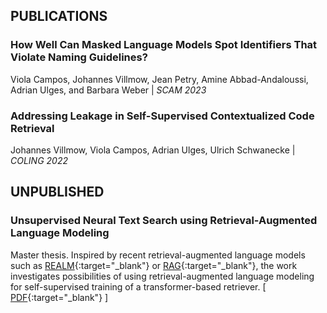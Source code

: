 ## PUBLICATIONS
### How Well Can Masked Language Models Spot Identifiers That Violate Naming Guidelines?
Viola Campos, Johannes Villmow, Jean Petry, Amine Abbad-Andaloussi, Adrian Ulges, and Barbara Weber |
_SCAM 2023_

### Addressing Leakage in Self-Supervised Contextualized Code Retrieval
Johannes Villmow, Viola Campos, Adrian Ulges, Ulrich Schwanecke |
_COLING 2022_



## UNPUBLISHED
### Unsupervised Neural Text Search using Retrieval-Augmented Language Modeling
Master thesis. Inspired by recent retrieval-augmented language models such as [REALM](https://arxiv.org/abs/2002.08909){:target="_blank"} or [RAG](https://arxiv.org/abs/2005.11401){:target="_blank"}, the work investigates possibilities of using retrieval-augmented language modeling for self-supervised training of a transformer-based retriever. \[ [PDF](/assets/thesis_violacampos.pdf){:target="_blank"} \]

<!---### Spiking Networks for Event-Based Angular Velocity Regression 
Training of a Spiking Neural Network to predict the 3-DOF angular velocity of a rotating event camera from short event sequences. \[ [PDF](/assets/snn_angular_velocity.pdf){:target="_blank"} \| [code](https://gitlab.cs.hs-rm.de/vcampos/snn_angular_velocity){:target="_blank"} \]

### Object tracking with event cameras
Overview of current methods for event based tracking and implementation of a visual system which tracks moving objects using event based vision.
\[ [PDF](/assets/event_based_tracking.pdf){:target="_blank"} \| [code](https://gitlab.cs.hs-rm.de/vcampos/event_based_corner_tracker){:target="_blank"} \]

### Small Integral Trees
Development of a parallelized search algorithm for _Small Integral Trees_, connected acyclic graphs whose adjacency matrix has only integral eigenvalues. \[ [PDF](assets/family_of_integral_trees.pdf) \| [some examples](https://www.win.tue.nl/~aeb/graphs/integral_trees.html) \] --->










